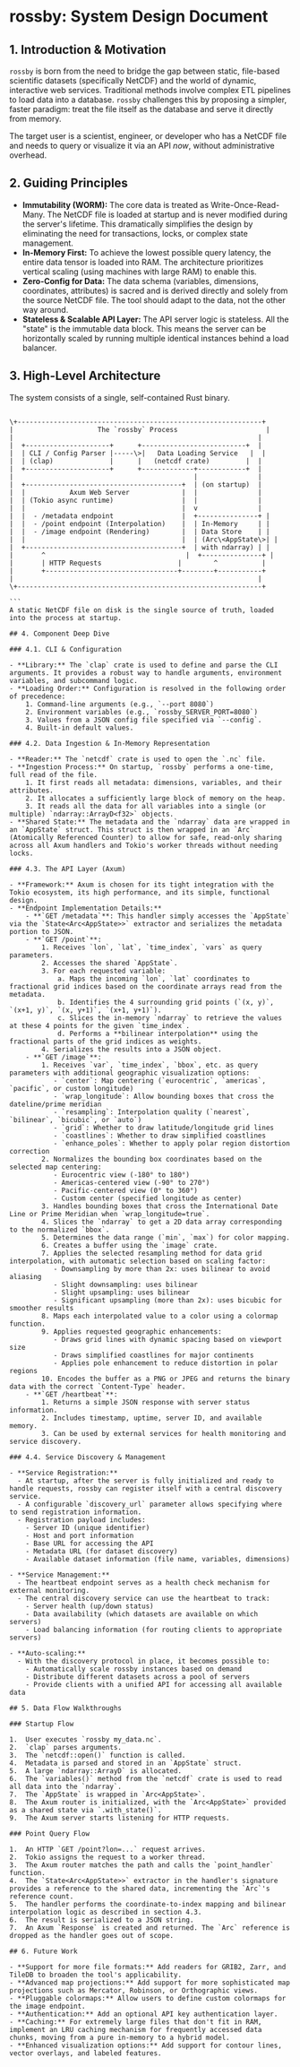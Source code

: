 # rossby: System Design Document

## 1. Introduction & Motivation

`rossby` is born from the need to bridge the gap between static, file-based scientific datasets (specifically NetCDF) and the world of dynamic, interactive web services. Traditional methods involve complex ETL pipelines to load data into a database. `rossby` challenges this by proposing a simpler, faster paradigm: treat the file itself as the database and serve it directly from memory.

The target user is a scientist, engineer, or developer who has a NetCDF file and needs to query or visualize it via an API *now*, without administrative overhead.

## 2. Guiding Principles

- **Immutability (WORM):** The core data is treated as Write-Once-Read-Many. The NetCDF file is loaded at startup and is never modified during the server's lifetime. This dramatically simplifies the design by eliminating the need for transactions, locks, or complex state management.
- **In-Memory First:** To achieve the lowest possible query latency, the entire data tensor is loaded into RAM. The architecture prioritizes vertical scaling (using machines with large RAM) to enable this.
- **Zero-Config for Data:** The data schema (variables, dimensions, coordinates, attributes) is sacred and is derived directly and solely from the source NetCDF file. The tool should adapt to the data, not the other way around.
- **Stateless & Scalable API Layer:** The API server logic is stateless. All the "state" is the immutable data block. This means the server can be horizontally scaled by running multiple identical instances behind a load balancer.

## 3. High-Level Architecture

The system consists of a single, self-contained Rust binary.

````

\+-------------------------------------------------------------+
|                     The `rossby` Process                      |
|                                                             |
|  +---------------------+      +--------------------------+  |
|  | CLI / Config Parser |-----\>|   Data Loading Service   |  |
|  | (clap)              |      |   (netcdf crate)         |  |
|  +---------------------+      +-------------+------------+  |
|                                             |               |
|  +---------------------------------------+  | (on startup)  |
|  |           Axum Web Server             |  |               |
|  | (Tokio async runtime)                 |  |               |
|  |                                       |  v               |
|  |  - /metadata endpoint                 |  +---------------+ |
|  |  - /point endpoint (Interpolation)    |  | In-Memory     | |
|  |  - /image endpoint (Rendering)        |  | Data Store    | |
|  |                                       |  | (Arc\<AppState\>| |
|  +---------------------------------------+  | with ndarray) | |
|       ^                                   |  +---------------+ |
|       | HTTP Requests                   |        ^           |
|       +---------------------------------+--------+-----------+
|                                                             |
\+-------------------------------------------------------------+

```
A static NetCDF file on disk is the single source of truth, loaded into the process at startup.

## 4. Component Deep Dive

### 4.1. CLI & Configuration

- **Library:** The `clap` crate is used to define and parse the CLI arguments. It provides a robust way to handle arguments, environment variables, and subcommand logic.
- **Loading Order:** Configuration is resolved in the following order of precedence:
    1. Command-line arguments (e.g., `--port 8080`)
    2. Environment variables (e.g., `rossby_SERVER_PORT=8080`)
    3. Values from a JSON config file specified via `--config`.
    4. Built-in default values.

### 4.2. Data Ingestion & In-Memory Representation

- **Reader:** The `netcdf` crate is used to open the `.nc` file.
- **Ingestion Process:** On startup, `rossby` performs a one-time, full read of the file.
    1. It first reads all metadata: dimensions, variables, and their attributes.
    2. It allocates a sufficiently large block of memory on the heap.
    3. It reads all the data for all variables into a single (or multiple) `ndarray::ArrayD<f32>` objects.
- **Shared State:** The metadata and the `ndarray` data are wrapped in an `AppState` struct. This struct is then wrapped in an `Arc` (Atomically Referenced Counter) to allow for safe, read-only sharing across all Axum handlers and Tokio's worker threads without needing locks.

### 4.3. The API Layer (Axum)

- **Framework:** Axum is chosen for its tight integration with the Tokio ecosystem, its high performance, and its simple, functional design.
- **Endpoint Implementation Details:**
    - **`GET /metadata`**: This handler simply accesses the `AppState` via the `State<Arc<AppState>>` extractor and serializes the metadata portion to JSON.
    - **`GET /point`**:
        1. Receives `lon`, `lat`, `time_index`, `vars` as query parameters.
        2. Accesses the shared `AppState`.
        3. For each requested variable:
            a. Maps the incoming `lon`, `lat` coordinates to fractional grid indices based on the coordinate arrays read from the metadata.
            b. Identifies the 4 surrounding grid points (`(x, y)`, `(x+1, y)`, `(x, y+1)`, `(x+1, y+1)`).
            c. Slices the in-memory `ndarray` to retrieve the values at these 4 points for the given `time_index`.
            d. Performs a **bilinear interpolation** using the fractional parts of the grid indices as weights.
        4. Serializes the results into a JSON object.
    - **`GET /image`**:
        1. Receives `var`, `time_index`, `bbox`, etc. as query parameters with additional geographic visualization options:
           - `center`: Map centering (`eurocentric`, `americas`, `pacific`, or custom longitude)
           - `wrap_longitude`: Allow bounding boxes that cross the dateline/prime meridian
           - `resampling`: Interpolation quality (`nearest`, `bilinear`, `bicubic`, or `auto`)
           - `grid`: Whether to draw latitude/longitude grid lines
           - `coastlines`: Whether to draw simplified coastlines
           - `enhance_poles`: Whether to apply polar region distortion correction
        2. Normalizes the bounding box coordinates based on the selected map centering:
           - Eurocentric view (-180° to 180°)
           - Americas-centered view (-90° to 270°)
           - Pacific-centered view (0° to 360°)
           - Custom center (specified longitude as center)
        3. Handles bounding boxes that cross the International Date Line or Prime Meridian when `wrap_longitude=true`.
        4. Slices the `ndarray` to get a 2D data array corresponding to the normalized `bbox`.
        5. Determines the data range (`min`, `max`) for color mapping.
        6. Creates a buffer using the `image` crate.
        7. Applies the selected resampling method for data grid interpolation, with automatic selection based on scaling factor:
           - Downsampling by more than 2x: uses bilinear to avoid aliasing
           - Slight downsampling: uses bilinear
           - Slight upsampling: uses bilinear
           - Significant upsampling (more than 2x): uses bicubic for smoother results
        8. Maps each interpolated value to a color using a colormap function.
        9. Applies requested geographic enhancements:
           - Draws grid lines with dynamic spacing based on viewport size
           - Draws simplified coastlines for major continents
           - Applies pole enhancement to reduce distortion in polar regions
        10. Encodes the buffer as a PNG or JPEG and returns the binary data with the correct `Content-Type` header.
    - **`GET /heartbeat`**:
        1. Returns a simple JSON response with server status information.
        2. Includes timestamp, uptime, server ID, and available memory.
        3. Can be used by external services for health monitoring and service discovery.

### 4.4. Service Discovery & Management

- **Service Registration:**
  - At startup, after the server is fully initialized and ready to handle requests, rossby can register itself with a central discovery service.
  - A configurable `discovery_url` parameter allows specifying where to send registration information.
  - Registration payload includes:
    - Server ID (unique identifier)
    - Host and port information
    - Base URL for accessing the API
    - Metadata URL (for dataset discovery)
    - Available dataset information (file name, variables, dimensions)
  
- **Service Management:**
  - The heartbeat endpoint serves as a health check mechanism for external monitoring.
  - The central discovery service can use the heartbeat to track:
    - Server health (up/down status)
    - Data availability (which datasets are available on which servers)
    - Load balancing information (for routing clients to appropriate servers)
  
- **Auto-scaling:**
  - With the discovery protocol in place, it becomes possible to:
    - Automatically scale rossby instances based on demand
    - Distribute different datasets across a pool of servers
    - Provide clients with a unified API for accessing all available data

## 5. Data Flow Walkthroughs

### Startup Flow

1.  User executes `rossby my_data.nc`.
2.  `clap` parses arguments.
3.  The `netcdf::open()` function is called.
4.  Metadata is parsed and stored in an `AppState` struct.
5.  A large `ndarray::ArrayD` is allocated.
6.  The `variables()` method from the `netcdf` crate is used to read all data into the `ndarray`.
7.  The `AppState` is wrapped in `Arc<AppState>`.
8.  The Axum router is initialized, with the `Arc<AppState>` provided as a shared state via `.with_state()`.
9.  The Axum server starts listening for HTTP requests.

### Point Query Flow

1.  An HTTP `GET /point?lon=...` request arrives.
2.  Tokio assigns the request to a worker thread.
3.  The Axum router matches the path and calls the `point_handler` function.
4.  The `State<Arc<AppState>>` extractor in the handler's signature provides a reference to the shared data, incrementing the `Arc`'s reference count.
5.  The handler performs the coordinate-to-index mapping and bilinear interpolation logic as described in section 4.3.
6.  The result is serialized to a JSON string.
7.  An Axum `Response` is created and returned. The `Arc` reference is dropped as the handler goes out of scope.

## 6. Future Work

- **Support for more file formats:** Add readers for GRIB2, Zarr, and TileDB to broaden the tool's applicability.
- **Advanced map projections:** Add support for more sophisticated map projections such as Mercator, Robinson, or Orthographic views.
- **Pluggable colormaps:** Allow users to define custom colormaps for the image endpoint.
- **Authentication:** Add an optional API key authentication layer.
- **Caching:** For extremely large files that don't fit in RAM, implement an LRU caching mechanism for frequently accessed data chunks, moving from a pure in-memory to a hybrid model.
- **Enhanced visualization options:** Add support for contour lines, vector overlays, and labeled features.
